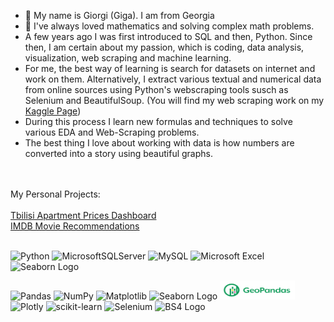 - 👋 My name is Giorgi (Giga). I am from Georgia
- 👀 I've always loved mathematics and solving complex math problems.
- A few years ago I was first introduced to SQL and then, Python. Since then, I am certain about my passion, which is coding, data analysis, visualization, web scraping and machine learning.
- For me, the best way of learning is search for datasets on internet and work on them. Alternatively, I extract various textual and numerical data from online sources using Python's webscraping tools susch as Selenium and BeautifulSoup. (You will find my web scraping work on my [Kaggle Page](https://www.kaggle.com/beridzeg45/datasets))
- During this process I learn new formulas and techniques to solve various EDA and Web-Scraping problems.
- The best thing I love about working with data is how numbers are converted into a story using beautiful graphs.

<br><br>
My Personal Projects:
<br><br>
[Tbilisi Apartment Prices Dashboard](http://beridzeg45.pythonanywhere.com/)
<br>
[IMDB Movie Recommendations](https://beridzeg45movies.streamlit.app/)
<br><br>

![Python](https://img.shields.io/badge/python-3670A0?style=for-the-badge&logo=python&logoColor=ffdd54)
![MicrosoftSQLServer](https://img.shields.io/badge/Microsoft%20SQL%20Server-CC2927?style=for-the-badge&logo=microsoft%20sql%20server&logoColor=white)
![MySQL](https://img.shields.io/badge/mysql-%2300f.svg?style=for-the-badge&logo=mysql&logoColor=white)
![Microsoft Excel](https://img.shields.io/badge/Microsoft_Excel-217346?style=for-the-badge&logo=microsoft-excel&logoColor=white)
<img src="https://www.clipartkey.com/mpngs/m/31-319717_power-bi-logo-microsoft-png-power-bi-logo.png" alt="Seaborn Logo" width="150" height="30"/>


![Pandas](https://img.shields.io/badge/pandas-%23150458.svg?style=for-the-badge&logo=pandas&logoColor=white)
![NumPy](https://img.shields.io/badge/numpy-%23013243.svg?style=for-the-badge&logo=numpy&logoColor=white)
![Matplotlib](https://img.shields.io/badge/Matplotlib-%23ffffff.svg?style=for-the-badge&logo=Matplotlib&logoColor=black)
<img src="https://raw.githubusercontent.com/mwaskom/seaborn/master/doc/_static/logo-wide-lightbg.svg" alt="Seaborn Logo" width="150" height="30"/>
<img src="https://raw.githubusercontent.com/geopandas/geopandas/main/doc/source/_static/logo/geopandas_logo.png" alt="Geopandas Logo" width="120" height="30"/>
![Plotly](https://img.shields.io/badge/Plotly-%233F4F75.svg?style=for-the-badge&logo=plotly&logoColor=white)
![scikit-learn](https://img.shields.io/badge/scikit--learn-%23F7931E.svg?style=for-the-badge&logo=scikit-learn&logoColor=white)
![Selenium](https://img.shields.io/badge/-selenium-%43B02A?style=for-the-badge&logo=selenium&logoColor=white)
<img src="https://scrapingant.com/blog/img/blog/beautifulsoup-logo.png" alt="BS4 Logo" width="150" height="30"/>


